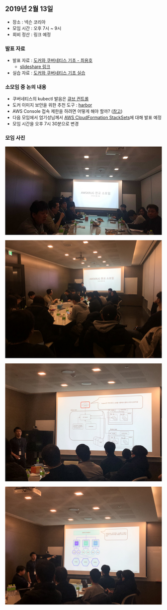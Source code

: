 ## 2019년 2월 13일
- 장소 : 넥슨 코리아
- 모임 시간 : 오후 7시 ~ 9시
- 회비 정산 : 링크 예정

### 발표 자료
- 발표 자료 : [도커와 쿠버네티스 기초 - 최용호](../attachments/docker_k8s_basic.pdf)
  - [slideshare 링크](https://www.slideshare.net/secret/3J5KWinlXVpjtm)
- 실습 자료 : [도커와 쿠버네티스 기초 실습](https://www.notion.so/yongho1037/c579f76ccd43456ca3a1d91b6160a104)

### 소모임 중 논의 내용
- 쿠버네티스의 kubectl 발음은 [큐브 컨트롤](https://github.com/kubernetes/kubernetes/blob/master/CHANGELOG-1.9.md)
- 도커 이미지 보안을 위한 추천 도구 : [harbor](https://goharbor.io/)
- AWS Console 접속 제한을 하려면 어떻게 해야 할까? ([참고](https://docs.aws.amazon.com/ko_kr/IAM/latest/UserGuide/reference_policies_examples_aws_deny-ip.html))
- 다음 모임에서 엄기성님께서 [AWS CloudFormation StackSets](https://docs.aws.amazon.com/AWSCloudFormation/latest/UserGuide/stacksets-concepts.html)에 대해 발표 예정
- 모임 시간을 오후 7시 30분으로 변경


### 모임 사진
![](../images/20190213_0.jpg)

![](../images/20190213_1.JPG)

![](../images/20190213_2.JPG)

![](../images/20190213_3.JPG)

